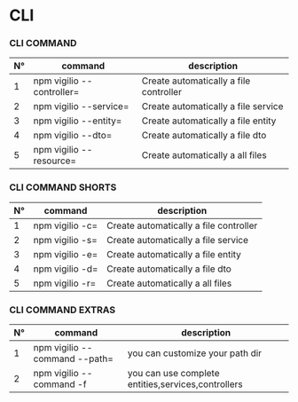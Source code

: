 # CLI

### CLI COMMAND

| N°  | command                   | description                            |
| --- | ------------------------- | -------------------------------------- |
| 1   | npm vigilio --controller= | Create automatically a file controller |
| 2   | npm vigilio --service=    | Create automatically a file service    |
| 3   | npm vigilio --entity=     | Create automatically a file entity     |
| 4   | npm vigilio --dto=        | Create automatically a file dto        |
| 5   | npm vigilio --resource=   | Create automatically a all files       |

### CLI COMMAND SHORTS

| N°  | command         | description                            |
| --- | --------------- | -------------------------------------- |
| 1   | npm vigilio -c= | Create automatically a file controller |
| 2   | npm vigilio -s= | Create automatically a file service    |
| 3   | npm vigilio -e= | Create automatically a file entity     |
| 4   | npm vigilio -d= | Create automatically a file dto        |
| 5   | npm vigilio -r= | Create automatically a all files       |

### CLI COMMAND EXTRAS

| N°  | command                       | description                                        |
| --- | ----------------------------- | -------------------------------------------------- |
| 1   | npm vigilio --command --path= | you can customize your path dir                    |
| 2   | npm vigilio --command -f      | you can use complete entities,services,controllers |
